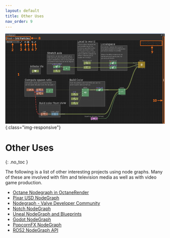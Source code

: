 ```yaml
---
layout: default
title: Other Uses
nav_order: 9
---
```


![Node graph](../assets/popcornfx_nodegraph.png){:class="img-responsive"}

# Other Uses
{: .no_toc }


The following is a list of other interesting projects using node graphs. Many of these are involved with film and television media as well as with video game production. 

* [Octane Nodegraph in OctaneRender](https://unity.otoy.com/guides/new-working-octane-materials/)
* [Pixar USD NodeGraph](https://graphics.pixar.com/usd/docs/api/node_graph_8h.html)
* [Nodegraph - Valve Developer Community](https://developer.valvesoftware.com/wiki/Nodegraph)
* [Notch NodeGraph](http://manual.notch.one/0.9.21/en/topic/user-interface-nodegraph)
* [Uneal NodeGraph and Blueprints](https://www.youtube.com/watch?v=j6mskTgL7kU)
* [Godot NodeGraph](https://www.youtube.com/watch?v=ZD9X3uvyWmg)
* [PopcornFX NodeGraph](https://www.popcornfx.com/docs/popcornfx-v2-7/editor/effect-editor-panel-overview/nodegraph/) 
* [ROS2 NodeGraph API](https://docs.ros2.org/bouncy/api/rclcpp/classrclcpp_1_1node__interfaces_1_1_node_graph.html)


